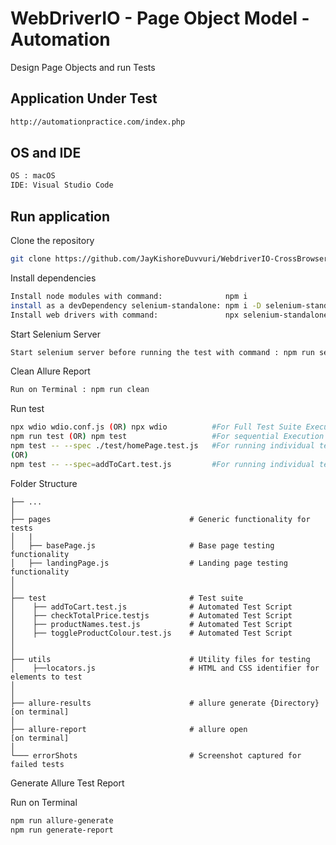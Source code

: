 # WebDriverIO - Page Object Model - Automation

Design Page Objects and run Tests

## Application Under Test
```bash
http://automationpractice.com/index.php
```

## OS and IDE
```bash
OS : macOS
IDE: Visual Studio Code
```

## Run application

Clone the repository

```bash
git clone https://github.com/JayKishoreDuvvuri/WebdriverIO-CrossBrowser-Test-Automation-Framework
```

Install dependencies

```bash
Install node modules with command:              npm i
install as a devDependency selenium-standalone: npm i -D selenium-standalone
Install web drivers with command:               npx selenium-standalone install 
```

Start Selenium Server

```bash
Start selenium server before running the test with command : npm run selenium-server (OR) npx selenium-standalone start
```

Clean Allure Report

```bash
Run on Terminal : npm run clean
```

Run test

```bash
npx wdio wdio.conf.js (OR) npx wdio          #For Full Test Suite Execution Sequentially (OR) Parallel
npm run test (OR) npm test                   #For sequential Execution of tests
npm test -- --spec ./test/homePage.test.js   #For running individual test
(OR)
npm test -- --spec=addToCart.test.js         #For running individual test
```

Folder Structure

    ├── ...
    │
    ├── pages                               # Generic functionality for tests
    │   |
    │   ├── basePage.js                     # Base page testing functionality
    │   ├── landingPage.js                  # Landing page testing functionality
    │
    │
    ├── test                                # Test suite
    │    ├── addToCart.test.js              # Automated Test Script
    │    ├── checkTotalPrice.testjs         # Automated Test Script
    │    ├── productNames.test.js           # Automated Test Script
    │    ├── toggleProductColour.test.js    # Automated Test Script
    │
    │
    ├── utils                               # Utility files for testing
    │    ├──locators.js                     # HTML and CSS identifier for elements to test
    │
    │
    ├── allure-results                      # allure generate {Directory} [on terminal]
    │
    ├── allure-report                       # allure open                 [on terminal]
    │
    └─── errorShots                         # Screenshot captured for failed tests

Generate Allure Test Report

Run on Terminal
```bash
npm run allure-generate
npm run generate-report
```
